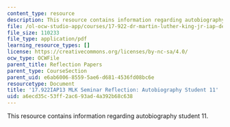 ```yaml
---
content_type: resource
description: This resource contains information regarding autobiography student 11.
file: /ol-ocw-studio-app/courses/17-922-dr-martin-luther-king-jr-iap-design-seminar-january-iap-2013/a6ecd35c53ff2ac693ad4a392b68c638_MIT17_922IAP13_RefPapr3M.pdf
file_size: 110233
file_type: application/pdf
learning_resource_types: []
license: https://creativecommons.org/licenses/by-nc-sa/4.0/
ocw_type: OCWFile
parent_title: Reflection Papers
parent_type: CourseSection
parent_uid: e6ab6006-8559-5ae6-d681-4536fd08bc6e
resourcetype: Document
title: '17.922IAP13 MLK Seminar Reflection: Autobiography Student 11'
uid: a6ecd35c-53ff-2ac6-93ad-4a392b68c638
---
```

This resource contains information regarding autobiography student 11.